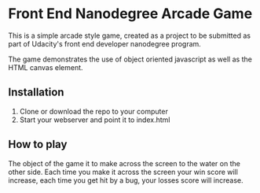 # Front End Nanodegree Arcade Game

This is a simple arcade style game, created as a project to be submitted as part of Udacity's front end developer nanodegree program.

The game demonstrates the use of object oriented javascript as well as the HTML canvas element.

## Installation
1. Clone or download the repo to your computer
2. Start your webserver and point it to index.html

## How to play
The object of the game it to make across the screen to the water on the other side.
Each time you make it across the screen your win score will increase, each time you get
hit by a bug, your losses score will increase.

